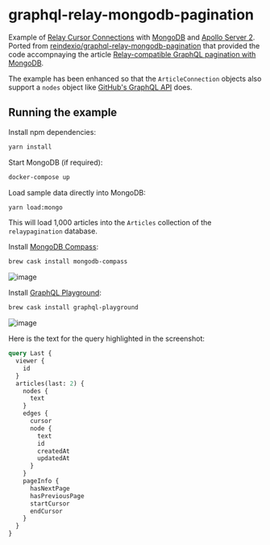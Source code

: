# graphql-relay-mongodb-pagination

Example of [Relay Cursor Connections](https://facebook.github.io/relay/graphql/connections.htm)
with [MongoDB](https://www.mongodb.com/) and
[Apollo Server 2](https://www.apollographql.com/docs/apollo-server/).
Ported from [reindexio/graphql-relay-mongodb-pagination](https://github.com/reindexio/graphql-relay-mongodb-pagination)
that provided the code accompnaying the article
[Relay-compatible GraphQL pagination with MongoDB](https://www.reindex.io/blog/relay-graphql-pagination-with-mongodb/).

The example has been enhanced so that the `ArticleConnection` objects
also support a `nodes` object like [GitHub's GraphQL API](https://developer.github.com/v4/guides/forming-calls/) does.

## Running the example

Install npm dependencies:

```bash
yarn install
```

Start MongoDB (if required):

```bash
docker-compose up
```

Load sample data directly into MongoDB:

```bash
yarn load:mongo
```

This will load 1,000 articles into the `Articles` collection of the
`relaypagination` database.

Install [MongoDB Compass](https://www.mongodb.com/products/compass):

```bash
brew cask install mongodb-compass
```

![image](https://user-images.githubusercontent.com/5160593/70457488-1b48db00-1a65-11ea-887d-7db4cd306f24.png)

Install [GraphQL Playground](https://github.com/prisma-labs/graphql-playground):

```bash
brew cask install graphql-playground
```

![image](https://user-images.githubusercontent.com/5160593/70457308-ca38e700-1a64-11ea-9133-f714d3b29a24.png)

Here is the text for the query highlighted in the screenshot:

```graphql
query Last {
  viewer {
    id
  }
  articles(last: 2) {
    nodes {
      text
    }
    edges {
      cursor
      node {
        text
        id
        createdAt
        updatedAt
      }
    }
    pageInfo {
      hasNextPage
      hasPreviousPage
      startCursor
      endCursor
    }
  }
}
```
